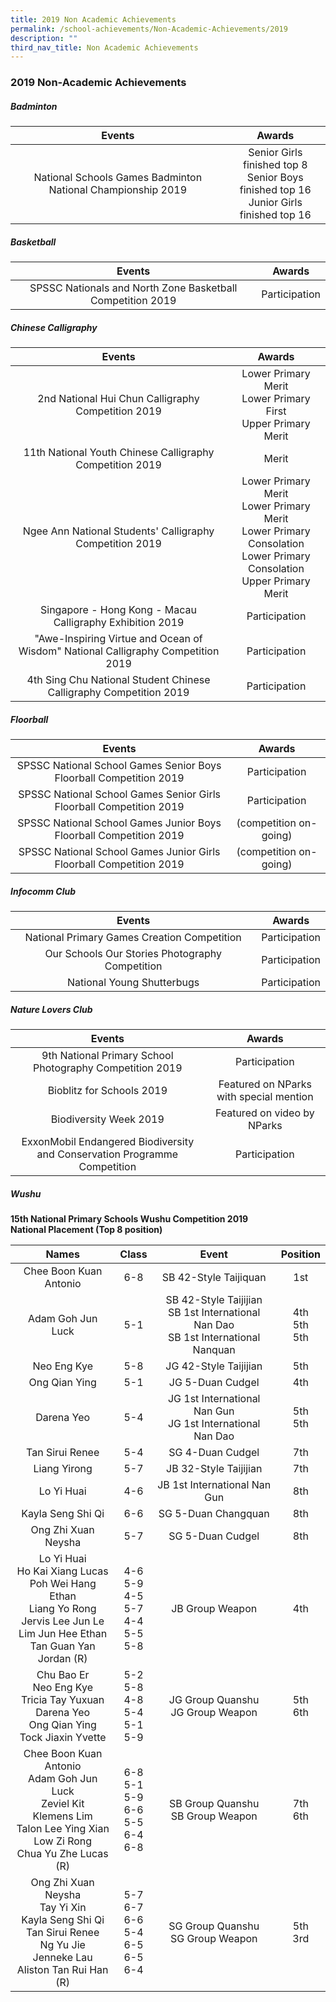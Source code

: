 ```yaml
---
title: 2019 Non Academic Achievements
permalink: /school-achievements/Non-Academic-Achievements/2019
description: ""
third_nav_title: Non Academic Achievements
---
```

### 2019 Non-Academic Achievements

##### Badminton

| Events 	| Awards 	|
|:---:	|:---:	|
| National Schools Games Badminton National Championship 2019 	| Senior Girls finished top 8<br>Senior Boys finished top 16<br>Junior Girls finished top 16 	|

##### Basketball

| Events 	| Awards 	|
|:---:	|:---:	|
| SPSSC Nationals and North Zone Basketball Competition 2019 	| Participation 	|

##### Chinese Calligraphy

| Events 	| Awards 	|
|:---:	|:---:	|
| 2nd National Hui Chun Calligraphy Competition 2019 	| Lower Primary Merit<br>Lower Primary First<br>Upper Primary Merit 	|
| 11th National Youth Chinese Calligraphy Competition 2019 	| Merit 	|
| Ngee Ann National Students' Calligraphy Competition 2019 	| Lower Primary Merit<br>Lower Primary Merit<br>Lower Primary Consolation<br>Lower Primary Consolation<br>Upper Primary Merit 	|
| Singapore - Hong Kong - Macau Calligraphy Exhibition 2019 	| Participation 	|
| "Awe-Inspiring Virtue and Ocean of Wisdom" National Calligraphy Competition 2019 	| Participation 	|
| 4th Sing Chu National Student Chinese Calligraphy Competition 2019 	| Participation 	|

##### Floorball

| Events 	| Awards 	|
|:---:	|:---:	|
| SPSSC National School Games Senior Boys Floorball Competition 2019 	| Participation 	|
| SPSSC National School Games Senior Girls Floorball Competition 2019 	| Participation 	|
| SPSSC National School Games Junior Boys Floorball Competition 2019 	| (competition on-going) 	|
| SPSSC National School Games Junior Girls Floorball Competition 2019 	| (competition on-going) 	|

##### Infocomm Club

| Events 	| Awards 	|
|:---:	|:---:	|
| National Primary Games Creation Competition 	| Participation 	|
| Our Schools Our Stories Photography Competition 	| Participation 	|
| National Young Shutterbugs 	| Participation 	|

##### Nature Lovers Club

| Events 	| Awards 	|
|:---:	|:---:	|
| 9th National Primary School Photography Competition 2019 	| Participation 	|
| Bioblitz for Schools 2019 	| Featured on NParks with special mention 	|
| Biodiversity Week 2019 	| Featured on video by NParks 	|
| ExxonMobil Endangered Biodiversity and Conservation Programme Competition 	| Participation 	|

##### Wushu

**15th National Primary Schools Wushu Competition 2019  
National Placement (Top 8 position)**

| Names 	| Class 	| Event 	| Position 	|
|:---:	|:---:	|:---:	|:---:	|
| Chee Boon Kuan Antonio 	| 6-8 	| SB 42-Style Taijiquan 	| 1st 	|
| Adam Goh Jun Luck 	| 5-1 	| SB 42-Style Taijijian<br>SB 1st International Nan Dao<br>SB 1st International Nanquan 	| 4th<br>5th<br>5th 	|
| Neo Eng Kye 	| 5-8 	| JG 42-Style Taijijian 	| 5th 	|
| Ong Qian Ying 	| 5-1 	| JG 5-Duan Cudgel 	| 4th 	|
| Darena Yeo 	| 5-4 	| JG 1st International Nan Gun<br>JG 1st International Nan Dao 	| 5th<br>5th 	|
| Tan Sirui Renee 	| 5-4 	| SG 4-Duan Cudgel 	| 7th 	|
| Liang Yirong 	| 5-7 	| JB 32-Style Taijijian 	| 7th 	|
| Lo Yi Huai 	| 4-6 	| JB 1st International Nan Gun 	| 8th 	|
| Kayla Seng Shi Qi 	| 6-6 	| SG 5-Duan Changquan 	| 8th 	|
| Ong Zhi Xuan Neysha 	| 5-7 	| SG 5-Duan Cudgel 	| 8th 	|
| Lo Yi Huai<br>Ho Kai Xiang Lucas<br>Poh Wei Hang Ethan<br>Liang Yo Rong<br>Jervis Lee Jun Le<br>Lim Jun Hee Ethan<br>Tan Guan Yan Jordan (R) 	| 4-6<br>5-9<br>4-5<br>5-7<br>4-4<br>5-5<br>5-8 	| JB Group Weapon 	| 4th 	|
| Chu Bao Er<br>Neo Eng Kye<br>Tricia Tay Yuxuan<br>Darena Yeo<br>Ong Qian Ying<br>Tock Jiaxin Yvette 	| 5-2<br>5-8<br>4-8<br>5-4<br>5-1<br>5-9 	| JG Group Quanshu<br>JG Group Weapon 	| 5th<br>6th 	|
| Chee Boon Kuan Antonio<br>Adam Goh Jun Luck<br>Zeviel Kit<br>Klemens Lim<br>Talon Lee Ying Xian<br>Low Zi Rong<br>Chua Yu Zhe Lucas (R) 	| 6-8<br>5-1<br>5-9<br>6-6<br>5-5<br>6-4<br>6-8 	| SB Group Quanshu<br>SB Group Weapon 	| 7th<br>6th 	|
| Ong Zhi Xuan Neysha<br>Tay Yi Xin<br>Kayla Seng Shi Qi<br>Tan Sirui Renee<br>Ng Yu Jie<br>Jenneke Lau<br>Aliston Tan Rui Han (R) 	| 5-7<br>6-7<br>6-6<br>5-4<br>6-5<br>6-5<br>6-4 	| SG Group Quanshu<br>SG Group Weapon 	| 5th<br>3rd 	|